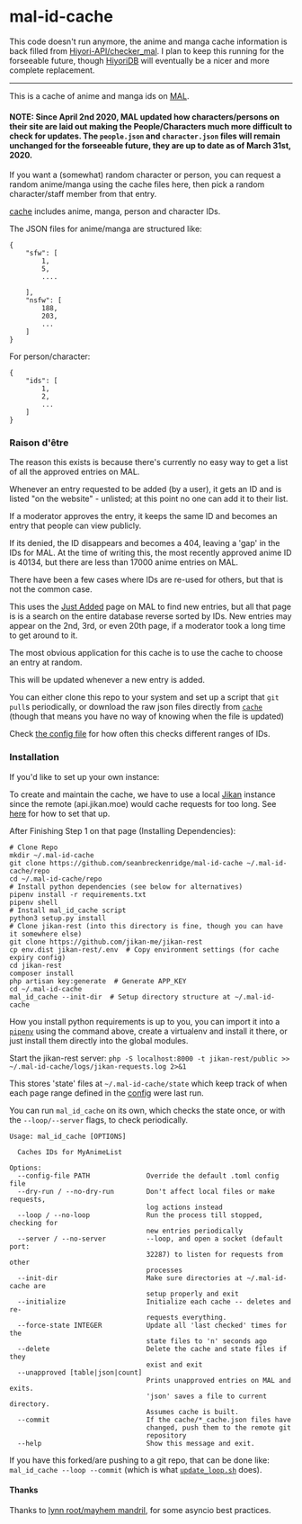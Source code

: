 # mal-id-cache

This code doesn't run anymore, the anime and manga cache information is back filled from [Hiyori-API/checker_mal](https://github.com/Hiyori-API/checker_mal). I plan to keep this running for the forseeable future, though [HiyoriDB](https://github.com/Hiyori-API/HiyoriDB) will eventually be a nicer and more complete replacement.

---

This is a cache of anime and manga ids on [MAL](https://myanimelist.net).

#### NOTE: Since April 2nd 2020, MAL updated how characters/persons on their site are laid out making the People/Characters much more difficult to check for updates. The `people.json` and `character.json` files will remain unchanged for the forseeable future, they are up to date as of March 31st, 2020.

If you want a (somewhat) random character or person, you can request a random anime/manga using the cache files here, then pick a random character/staff member from that entry.

[cache](./cache) includes anime, manga, person and character IDs.

The JSON files for anime/manga are structured like:

```
{
    "sfw": [
        1,
        5,
        ....

    ],
    "nsfw": [
        188,
        203,
        ...    
    ]
}
```

For person/character:

```
{
    "ids": [
        1,
        2,
        ...
    ]
}
```

### Raison d'être

The reason this exists is because there's currently no easy way to get a list of all the approved entries on MAL.

Whenever an entry requested to be added (by a user), it gets an ID and is listed "on the website" - unlisted; at this point no one can add it to their list.

If a moderator approves the entry, it keeps the same ID and becomes an entry that people can view publicly.

If its denied, the ID disappears and becomes a 404, leaving a 'gap' in the IDs for MAL. At the time of writing this, the most recently approved anime ID is 40134, but there are less than 17000 anime entries on MAL.

There have been a few cases where IDs are re-used for others, but that is not the common case.

This uses the [Just Added](https://myanimelist.net/anime.php?o=9&c%5B0%5D=a&c%5B1%5D=d&cv=2&w=1) page on MAL to find new entries, but all that page is is a search on the entire database reverse sorted by IDs. New entries may appear on the 2nd, 3rd, or even 20th page, if a moderator took a long time to get around to it.

The most obvious application for this cache is to use the cache to choose an entry at random.

This will be updated whenever a new entry is added.

You can either clone this repo to your system and set up a script that `git pull`s periodically, or download the raw json files directly from [`cache`](./cache) (though that means you have no way of knowing when the file is updated)

Check [the config file](./default_config.toml) for how often this checks different ranges of IDs.

### Installation

If you'd like to set up your own instance:

To create and maintain the cache, we have to use a local [Jikan](https://github.com/jikan-me/jikan) instance since the remote (api.jikan.moe) would cache requests for too long. See [here](https://github.com/jikan-me/jikan-rest) for how to set that up.

After Finishing Step 1 on that page (Installing Dependencies):

```
# Clone Repo
mkdir ~/.mal-id-cache
git clone https://github.com/seanbreckenridge/mal-id-cache ~/.mal-id-cache/repo
cd ~/.mal-id-cache/repo
# Install python dependencies (see below for alternatives)
pipenv install -r requirements.txt
pipenv shell
# Install mal_id_cache script
python3 setup.py install
# Clone jikan-rest (into this directory is fine, though you can have it somewhere else)
git clone https://github.com/jikan-me/jikan-rest
cp env.dist jikan-rest/.env  # Copy environment settings (for cache expiry config)
cd jikan-rest
composer install
php artisan key:generate  # Generate APP_KEY
cd ~/.mal-id-cache
mal_id_cache --init-dir  # Setup directory structure at ~/.mal-id-cache
```


How you install python requirements is up to you, you can import it into a [`pipenv`](https://realpython.com/pipenv-guide/) using the command above, create a virtualenv and install it there, or just install them directly into the global modules.

Start the jikan-rest server: `php -S localhost:8000 -t jikan-rest/public >> ~/.mal-id-cache/logs/jikan-requests.log 2>&1`

This stores 'state' files at `~/.mal-id-cache/state` which keep track of when each page range defined in the [config](./default_config.toml) were last run.

You can run `mal_id_cache` on its own, which checks the state once, or with the `--loop/--server` flags, to check periodically.

```
Usage: mal_id_cache [OPTIONS]

  Caches IDs for MyAnimeList

Options:
  --config-file PATH              Override the default .toml config file
  --dry-run / --no-dry-run        Don't affect local files or make requests,
                                  log actions instead
  --loop / --no-loop              Run the process till stopped, checking for
                                  new entries periodically
  --server / --no-server          --loop, and open a socket (default port:
                                  32287) to listen for requests from other
                                  processes
  --init-dir                      Make sure directories at ~/.mal-id-cache are
                                  setup properly and exit
  --initialize                    Initialize each cache -- deletes and re-
                                  requests everything.
  --force-state INTEGER           Update all 'last checked' times for the
                                  state files to 'n' seconds ago
  --delete                        Delete the cache and state files if they
                                  exist and exit
  --unapproved [table|json|count]
                                  Prints unapproved entries on MAL and exits.
                                  'json' saves a file to current directory.
                                  Assumes cache is built.
  --commit                        If the cache/*_cache.json files have
                                  changed, push them to the remote git
                                  repository
  --help                          Show this message and exit.
```

If you have this forked/are pushing to a git repo, that can be done like: `mal_id_cache --loop --commit` (which is what [`update_loop.sh`](./update_loop.sh) does).

#### Thanks

Thanks to [lynn root/mayhem mandril](https://github.com/econchick/mayhem), for some asyncio best practices.
